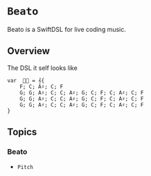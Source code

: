# ``Beato``

Beato is a SwiftDSL for live coding music. 

## Overview

The DSL it self looks like
```
var  📲🎶 = 𝄞{
    F; C; A♯; C; F
    G; G; A♯; C; C; A♯; G; C; F; C; A♯; C; F
    G; G; A♯; C; C; A♯; G; C; F; C; A♯; C; F
    G; G; A♯; C; C; A♯; G; C; F; C; A♯; C; F
}
```

## Topics

### Beato

- ``Pitch``
